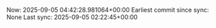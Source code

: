 Now: 2025-09-05 04:42:28.981064+00:00 Earliest commit since sync: None Last sync: 2025-09-05 02:22:45+00:00
